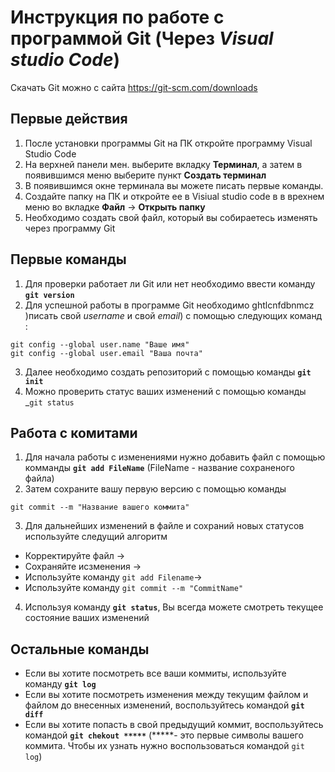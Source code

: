 # Инструкция по работе с программой Git (Через *Visual studio Code*)
Скачать Git можно с сайта https://git-scm.com/downloads 
## Первые действия
1. После установки программы Git на ПК откройте программу Visual Studio Code
2. На верхней панели мен. выберите вкладку __Терминал__, а затем  в появившимся меню выберите пункт __Создать терминал__
3. В появившимся окне терминала вы можете писать первые команды.
4. Создайте папку на ПК и откройте ее в Visiual studio code  в в врехнем меню во вкладке __Файл__  -> __Открыть папку__
5. Необходимо создать свой файл, который вы собираетесь изменять через программу Git
## Первые команды
1. Для проверки работает ли Git или нет необходимо ввести команду __`git version`__ 
2. Для успешной работы в программе Git необходимо ghtlcnfdbnmcz  )писать свой _username_ и свой _email_) с помощью следующих команд : 
```
git config --global user.name "Ваше имя"
git config --global user.email "Ваша почта"
```
3. Далее необходимо создать репозиторий с помощью команды __`git init`__
4. Можно проверить статус ваших изменений с помощью команды _`git status`

## Работа с комитами
1. Для начала работы с изменениями нужно добавить файл с помощью комманды __`git add FileName`__ (FileName - название сохраненого файла)
2. Затем сохраните вашу первую версию с помощью команды 
```
git commit --m "Название вашего коммита"
```
3. Для дальнейших изменений в файле и сохраний новых статусов используйте следущий алгоритм
* Корректируйте файл ->
* Сохраняйте исзменения -> 
* Используйте команду `git add Filename`->
* Используйте команду `git commit --m "CommitName"`
4. Используя команду __`git status`__, Вы всегда можете смотреть текущее состояние ваших изменений
## Остальные команды 
* Если вы хотите посмотреть все ваши коммиты, используйте команду __`git log`__
* Если вы хотите посмотреть изменения между текущим файлом и файлом до внесенных изменений,  воспользуйтесь командой __`git diff`__
* Если вы хотите попасть в свой предыдущий коммит, воспользуйтесь командой __`git chekout *****`__ (*****- это первые символы вашего коммита. Чтобы их узнать нужно воспользоваться командой `git log`)
